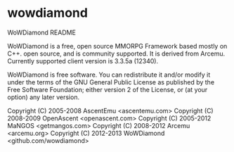 wowdiamond
==========

WoWDiamond README

WoWDiamond is a free, open source MMORPG Framework based mostly on C++.
open source, and is community supported. It is derived from Arcemu. 
Currently supported client
version is 3.3.5a (12340).

WoWDiamond is free software. You can redistribute it and/or modify
it under the terms of the GNU General Public License as published by
the Free Software Foundation; either version 2 of the License, or
(at your option) any later version.
                                                                    

Copyright (C) 2005-2008 AscentEmu       	<ascentemu.com>
Copyright (C) 2008-2009 OpenAscent       	<openascent.com>
Copyright (C) 2005-2012 MaNGOS       		<getmangos.com>
Copyright (C) 2008-2012 Arcemu       		<arcemu.org>
Copyright (C) 2012-2013 WoWDiamond       	<github.com/wowdiamond>
